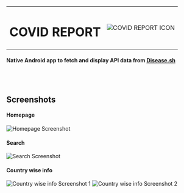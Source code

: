 <table border="0">
  <tr>
    <td>
      <h1>COVID REPORT</h1>
    </td>
    <td>
        <img src="https://github.com/wtfarooq/covid-report/blob/master/app/src/main/res/mipmap-hdpi/ic_launcher.png?raw=true" alt = "COVID REPORT ICON"/>
    </td>
</table>

#### Native Android app to fetch and display API data from [Disease.sh](https://github.com/disease-sh/API)
<br></br>
## Screenshots
#### Homepage
![Homepage Screenshot](https://i.postimg.cc/pT0WwDqw/Screenshot-20201226-231659.jpg")
#### Search
![Search Screenshot](https://i.postimg.cc/yxk1skGk/Screenshot-20201226-232505.jpg")
#### Country wise info
![Country wise info Screenshot 1](https://i.postimg.cc/bvYFv6F5/Screenshot-20201227-012212.jpg) ![Country wise info Screenshot 2](https://i.postimg.cc/0jLykKkt/Screenshot-20201227-014544.jpg)
